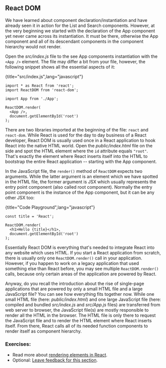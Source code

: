 ## React DOM

We have learned about component declaration/instantiation and have already seen it in action for the List and Search components. However, at the very beginning we started with the declaration of the App component yet never came across its instantiation. It must be there, otherwise the App component and all of its descendant components in the component hierarchy would not render.

Open the *src/index.js* file to the see App components instantiation with the `<App />` element. The file may differ a bit from your file, however, the following snippet shows all the essential aspects of it:

{title="src/index.js",lang="javascript"}
~~~~~~~
import * as React from 'react';
import ReactDOM from 'react-dom';

import App from './App';

ReactDOM.render(
  <App />,
  document.getElementById('root')
);
~~~~~~~

There are two libraries imported at the beginning of the file: `react` and `react-dom`. While React is used for the day to day business of a React developer, React DOM is usually used once in a React application to hook React into the native HTML world. Open the *public/index.html* file on the side and spot the HTML element where the `id` attribute equals `"root"`. That's exactly the element where React inserts itself into the HTML to bootstrap the entire React application -- starting with the App component.

In the JavaScript file, the `render()` method of `ReactDOM` expects two arguments. While the latter argument is an element which we have spotted in the HTML file, the former argument is JSX which usually represents the entry point component (also called root component). Normally the entry point component is the instance of the App component, but it can be any other JSX too:

{title="Code Playground",lang="javascript"}
~~~~~~~
const title = 'React';

ReactDOM.render(
  <h1>Hello {title}</h1>,
  document.getElementById('root')
);
~~~~~~~

Essentially React DOM is everything that's needed to integrate React into any website which uses HTML. If you start a React application from scratch, there is usually only one `ReactDOM.render()` call in your application. However, if you happen to work on a legacy application that used something else than React before, you may see multiple `ReactDOM.render()` calls, because only certain areas of the application are powered by React.

Anyway, do you recall the introduction about the rise of single-page applications that are powered by only a small HTML file and a large JavaScript file? You can see how everything fits together now. While one small HTML file (here: *public/index.html*) and one large JavaScript file (here: compiled and bundled *src/index.js* and *src/App.js* files) are transferred from web server to browser, the JavaScript file(s) are mostly responsible to render all the HTML in the browser. The HTML file is only there to request the JavaScript file and to render the HTML element where React inserts itself. From there, React calls all of its needed function components to render itself as component hierarchy.

### Exercises:

* Read more about [rendering elements in React](https://bit.ly/3aUySgP).
* Optional: [Leave feedback for this section](https://forms.gle/zSqHUhmsuQ35vqoj9).